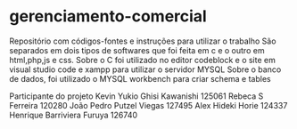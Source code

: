 # gerenciamento-comercial
Repositório com códigos-fontes e instruções para utilizar o trabalho
São separados em dois tipos de softwares que foi feita em c e o outro em html,php,js e css.
Sobre o C foi utilizado no editor codeblock e o site em visual studio code e xampp para utilizar o servidor MYSQL
Sobre o banco de dados, foi utilizado o MYSQL workbench para criar schema e tables

Participante do projeto
Kevin Yukio Ghisi Kawanishi
125061
Rebeca S Ferreira
120280
João Pedro Putzel Viegas
127495
Alex Hideki Horie
124337
Henrique Barriviera Furuya
126740


